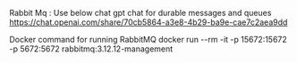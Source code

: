 Rabbit Mq :
Use below chat gpt chat for durable messages and queues 
https://chat.openai.com/share/70cb5864-a3e8-4b29-ba9e-cae7c2aea9dd

Docker command for running RabbitMQ 
docker run --rm -it -p 15672:15672 -p 5672:5672 rabbitmq:3.12.12-management


